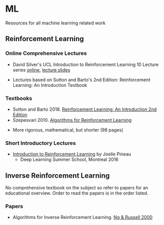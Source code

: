 # ML 
Resources for all machine learning related work

## Reinforcement Learning
### Online Comprehensive Lectures
- David Silver's UCL Introduction to Reinforcement Learning 10 Lecture series [online](https://www.youtube.com/playlist?list=PLqYmG7hTraZDM-OYHWgPebj2MfCFzFObQ), [lecture slides](https://www.davidsilver.uk/teaching/)
 * Lectures based on Sutton and Barto's 2nd Edition: Reinforcement Learning: An Introduction Textbook

### Textbooks
- Sutton and Barto 2018. [Reinforcement Learning: An Introduction 2nd Edition](http://incompleteideas.net/book/the-book-2nd.html)
- Szepesvari 2010. [Algorithms for Reinforcement Learning](https://sites.ualberta.ca/~szepesva/papers/RLAlgsInMDPs.pdf)
 * More rigorous, mathematical, but shorter (98 pages)

### Short Introductory Lectures
- [Introduction to Reinforcement Learning](http://videolectures.net/deeplearning2016_pineau_reinforcement_learning/) by Joelle Pineau
  * Deep Learning Summer School, Montreal 2016


  
## Inverse Reinforcement Learning
No comprehensive textbook on the subject so refer to papers for an educational overview.
Order to read the papers is in the order listed.

### Papers
- Algorithms for Inverse Reinforcement Learning. [Ng & Russell 2000](https://ai.stanford.edu/~ang/papers/icml00-irl.pdf)
